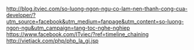 http://blog.itviec.com/so-luong-ngon-ngu-co-lam-nen-thanh-cong-cua-developer/?utm_source=facebook&utm_medium=fanpage&utm_content=so-luong-ngon-ngu&utm_campaign=tang-toc-nghe-nghiep
https://www.facebook.com/ITviec/?ref=timeline_chaining
http://vietjack.com/php/php_la_gi.jsp
